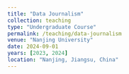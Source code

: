 ```yaml
---
title: "Data Journalism"
collection: teaching
type: "Undergraduate Course"
permalink: /teaching/data-journalism
venue: "Nanjing University"
date: 2024-09-01
years: [2023, 2024]
location: "Nanjing, Jiangsu, China"
---
```



